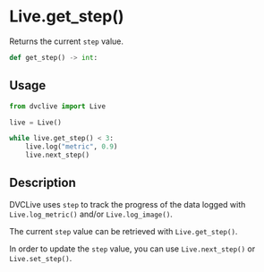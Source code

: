 # Live.get_step()

Returns the current `step` value.

```py
def get_step() -> int:
```

## Usage

```py
from dvclive import Live

live = Live()

while live.get_step() < 3:
    live.log("metric", 0.9)
    live.next_step()
```

## Description

DVCLive uses `step` to track the progress of the data logged with
`Live.log_metric()` and/or `Live.log_image()`.

The current `step` value can be retrieved with `Live.get_step()`.

In order to update the `step` value, you can use `Live.next_step()` or
`Live.set_step()`.
